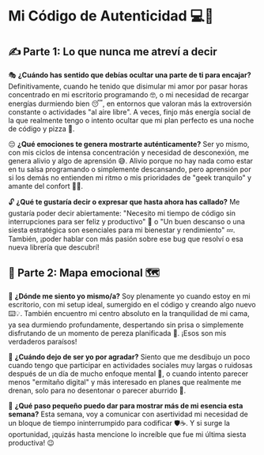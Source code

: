 # Mi Código de Autenticidad 💻🌙

## ✍️ Parte 1: Lo que nunca me atreví a decir

🎭 **¿Cuándo has sentido que debías ocultar una parte de ti para encajar?**
Definitivamente, cuando he tenido que disimular mi amor por pasar horas concentrado en mi escritorio programando 🤓, o mi necesidad de recargar energías durmiendo bien 😴, en entornos que valoran más la extroversión constante o actividades "al aire libre". A veces, finjo más energía social de la que realmente tengo o intento ocultar que mi plan perfecto es una noche de código y pizza 🍕.

😔 **¿Qué emociones te genera mostrarte auténticamente?**
Ser yo mismo, con mis ciclos de intensa concentración y necesidad de desconexión, me genera alivio y algo de aprensión 😅. Alivio porque no hay nada como estar en tu salsa programando o simplemente descansando, pero aprensión por si los demás no entienden mi ritmo o mis prioridades de "geek tranquilo" y amante del confort 👨‍💻.

🔓 **¿Qué te gustaría decir o expresar que hasta ahora has callado?**
Me gustaría poder decir abiertamente: "Necesito mi tiempo de código sin interrupciones para ser feliz y productivo" 🚀 o "Un buen descanso o una siesta estratégica son esenciales para mi bienestar y rendimiento" 💤. También, ¡poder hablar con más pasión sobre ese bug que resolví o esa nueva librería que descubrí!

## 🌈 Parte 2: Mapa emocional 🗺️

🧩 **¿Dónde me siento yo mismo/a?**
Soy plenamente yo cuando estoy en mi escritorio, con mi setup ideal, sumergido en el código y creando algo nuevo ⌨️💡. También encuentro mi centro absoluto en la tranquilidad de mi cama, ya sea durmiendo profundamente, despertando sin prisa o simplemente disfrutando de un momento de pereza planificada 🛌. ¡Esos son mis verdaderos paraísos!

💭 **¿Cuándo dejo de ser yo por agradar?**
Siento que me desdibujo un poco cuando tengo que participar en actividades sociales muy largas o ruidosas después de un día de mucho enfoque mental 🤯, o cuando intento parecer menos "ermitaño digital" y más interesado en planes que realmente me drenan, solo para no desentonar o parecer aburrido 😬.

🌟 **¿Qué paso pequeño puedo dar para mostrar más de mi esencia esta semana?**
Esta semana, voy a comunicar con asertividad mi necesidad de un bloque de tiempo ininterrumpido para codificar 🛡️☕. Y si surge la oportunidad, ¡quizás hasta mencione lo increíble que fue mi última siesta productiva! 😉
